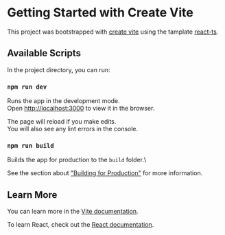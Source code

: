 # Getting Started with Create Vite

This project was bootstrapped with [create vite](https://vitejs.dev/guide/#getting-started) using the tamplate [react-ts](https://vitejs.dev/guide/#trying-vite-online).

## Available Scripts

In the project directory, you can run:

### `npm run dev`

Runs the app in the development mode.\
Open [http://localhost:3000](http://localhost:3000) to view it in the browser.

The page will reload if you make edits.\
You will also see any lint errors in the console.

### `npm run build`

Builds the app for production to the `build` folder.\

See the section about ["Building for Production"](https://vitejs.dev/guide/build.html#building-for-production) for more information.

## Learn More

You can learn more in the [Vite documentation](https://vitejs.dev/guide/why.html#why-vite).

To learn React, check out the [React documentation](https://reactjs.org/).
